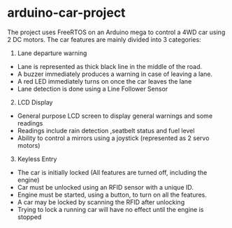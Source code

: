 # arduino-car-project

The project uses FreeRTOS on an Arduino mega to control a 4WD car using 2 DC motors. The car features are mainly divided into 3 categories:
1. Lane departure warning
* Lane is represented as thick black line in the middle of the road.
* A buzzer immediately produces a warning in case of leaving a lane.
* A red LED immediately turns on once the car leaves the lane
* Lane detection is done using a Line Follower Sensor
2. LCD Display
* General purpose LCD screen to display general warnings and some readings
* Readings include rain detection ,seatbelt status and fuel level
* Ability to control a mirrors using a joystick (represented as 2 servo motors)
3. Keyless Entry
* The car is initially locked (All features are turned off, including the engine)
* Car must be unlocked using an RFID sensor with a unique ID.
* Engine must be started, using a button, to turn on all the features.
* A car may be locked by scanning the RFID after unlocking
* Trying to lock a running car will have no effect until the engine is stopped
